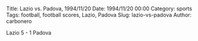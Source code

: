 Title: Lazio vs. Padova, 1994/11/20
Date: 1994/11/20 00:00
Category: sports
Tags: football, football scores, Lazio, Padova
Slug: lazio-vs-padova
Author: carbonero


Lazio 5 - 1 Padova
